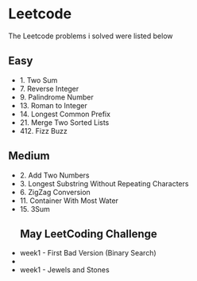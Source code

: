 <h1>Leetcode</h1>
The Leetcode problems i solved were listed below 

<h2>Easy</h2>
<ul>
<li>1. Two Sum</li>
<li>7. Reverse Integer</li>
<li>9. Palindrome Number</li>
<li>13. Roman to Integer</li>
<li>14. Longest Common Prefix</li>
<li>21. Merge Two Sorted Lists</li>
<li>412. Fizz Buzz</li>
</ul>
<h2>Medium</h2>
<ul>
<li>2. Add Two Numbers</li>
<li>3. Longest Substring Without Repeating Characters</li>
<li>6. ZigZag Conversion</li>
<li>11. Container With Most Water</li>
<li>15. 3Sum</li>

<h2>May LeetCoding Challenge</h2>
<li>week1 - First Bad Version (Binary Search)<li>
<li>week1 - Jewels and Stones</li>
</ul>
